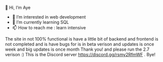  👋 Hi, I’m Aye
- 👀 I’m interested in web development
- 📖 I’m currently learning SQL
- 📫 How to reach me : learn intensive


The site in not 100% functional is  have a little bit of backend and frontend is not completed and is have bugs for is in beta verison and updates is once week and big updates is once month Thank you! and please run the 2.7 verison :)  This is the Discord server https://discord.gg/rsmy2RfmWF . Bye!
